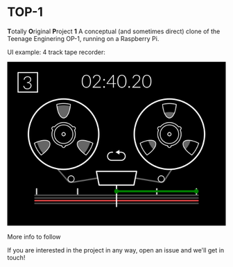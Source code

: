 # TOP-1
**T**otally **O**riginal **P**roject **1**
A conceptual (and sometimes direct) clone of the Teenage Enginering OP-1, running on a Raspberry Pi.

UI example: 4 track tape recorder:

![TOP-1 Tapedeck](doc/img/tapedeck.png)

More info to follow

If you are interested in the project in any way, open an issue and we'll get in touch!
